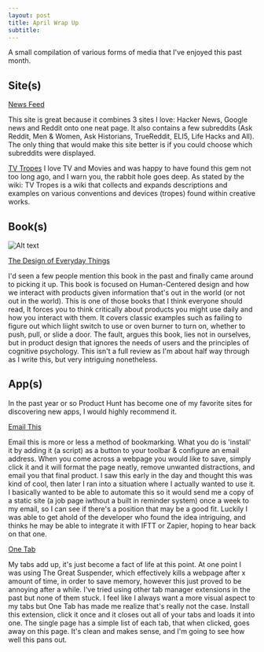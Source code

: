 ```yaml
---
layout: post
title: April Wrap Up
subtitle: 
---
```


A small compilation of various forms of media that I've enjoyed this past month.

## Site(s)

[News Feed](https://newsfeed.one)

This site is great because it combines 3 sites I love: Hacker News, Google news and Reddit onto one neat page. It also contains a few subreddits (Ask Reddit, Men & Women, Ask Historians, TrueReddit, ELI5, Life Hacks and All).  The only thing that would make this site better is if you could choose which subreddits were displayed.

[TV Tropes](http://tvtropes.org)
I love TV and Movies and was happy to have found this gem not too long ago, and I warn you, the rabbit hole goes deep.  As stated by the wiki: TV Tropes is a wiki that collects and expands descriptions and examples on various conventions and devices (tropes) found within creative works.

## Book(s)

![Alt text](https://images-na.ssl-images-amazon.com/images/I/41-GQ75qPkL._AC_UL320_SR214,320_.jpg)

[The Design of Everyday Things](https://www.amazon.com/Design-Everyday-Things-Donald-Norman/dp/1452654123)

I'd seen a few people mention this book in the past and finally came around to picking it up.  This book is focused on Human-Centered design and how we interact with products given information that's out in the world (or not out in the world).  This is one of those books that I think everyone should read, It forces you to think critically about products you might use daily and how you interact with them.  It covers classic examples such as failing to figure out which liight switch to use or oven burner to turn on, whether to push, pull, or slide a door.  The fault, argues this book, lies not in ourselves, but in product design that ignores the needs of users and the principles of cognitive psychology.  This isn't a full review as I'm about half way through as I write this, but very intriguing nonetheless.

## App(s) 

In the past year or so Product Hunt has become one of my favorite sites for discovering new apps, I would highly recommend it.

[Email This](https://www.emailthis.me/)

Email this is more or less a method of bookmarking.  What you do is 'install' it by adding it (a script) as a button to your toolbar & configure an email address.  When you come across a webpage you would like to save, simply click it and it will format the page neatly, remove unwanted distractions, and email you that final product.  I saw this early in the day and thought this was kind of cool, then later I ran into a situation where I actually wanted to use it.  I basically wanted to be able to automate this so it would send me a copy of a static site (a job page iwthout a built in reminder system) once a week to my email, so I can see if there's a position that may be a good fit.  Luckily I was able to get ahold of the developer who found the idea intriguing, and thinks he may be able to integrate it with IFTT or Zapier, hoping to hear back on that one.

[One Tab](https://chrome.google.com/webstore/detail/onetab/chphlpgkkbolifaimnlloiipkdnihall)

My tabs add up, it's just become a fact of life at this point.  At one point I was using The Great Suspender, which effectively kills a webpage after x amount of time, in order to save memory, however this just proved to be annoying after a while.  I've tried using other tab manager extensions in the past but none of them stuck.  I feel like I always want a more visual aspect to my tabs but One Tab has made me realize that's really not the case.  Install this extension, click it once and it closes out all of your tabs and loads it into one.  The single page has a simple list of each tab, that when clicked, goes away on this page.  It's clean and makes sense, and I'm going to see how well this pans out.

